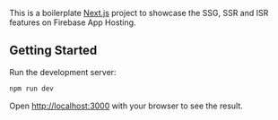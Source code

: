 This is a boilerplate [Next.js](https://nextjs.org/) project to showcase the SSG, SSR and ISR features on Firebase App Hosting.

## Getting Started

Run the development server:

```bash
npm run dev
```

Open [http://localhost:3000](http://localhost:3000) with your browser to see the result.
